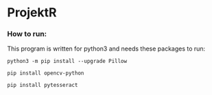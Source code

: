 # ProjektR

### How to run:
This program is written for python3 and needs these packages to run:<br />

```
python3 -m pip install --upgrade Pillow

pip install opencv-python

pip install pytesseract

```